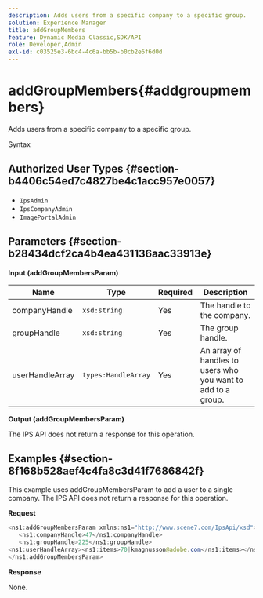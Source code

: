 ```yaml
---
description: Adds users from a specific company to a specific group.
solution: Experience Manager
title: addGroupMembers
feature: Dynamic Media Classic,SDK/API
role: Developer,Admin
exl-id: c03525e3-6bc4-4c6a-bb5b-b0cb2e6f6d0d
---
```

# addGroupMembers{#addgroupmembers}

Adds users from a specific company to a specific group.

 Syntax 

## Authorized User Types {#section-b4406c54ed7c4827be4c1acc957e0057}

* `IpsAdmin` 
* `IpsCompanyAdmin` 
* `ImagePortalAdmin`

## Parameters {#section-b28434dcf2ca4b4ea431136aac33913e}

**Input (addGroupMembersParam)** 

|  Name  | Type  | Required  | Description  |
|---|---|---|---|
|  companyHandle  | `xsd:string`  | Yes  | The handle to the company.  |
|  groupHandle  | `xsd:string`  | Yes  | The group handle.  |
|  userHandleArray  | `types:HandleArray`  | Yes  | An array of handles to users who you want to add to a group.  |

**Output (addGroupMembersParam)**

The IPS API does not return a response for this operation.

## Examples {#section-8f168b528aef4c4fa8c3d41f7686842f}

This example uses addGroupMembersParam to add a user to a single company. The IPS API does not return a response for this operation.

**Request**

```java {.line-numbers}
<ns1:addGroupMembersParam xmlns:ns1="http://www.scene7.com/IpsApi/xsd">
   <ns1:companyHandle>47</ns1:companyHandle>
   <ns1:groupHandle>225</ns1:groupHandle>
<ns1:userHandleArray><ns1:items>70|kmagnusson@adobe.com</ns1:items></ns1:userHandleArray>
</ns1:addGroupMembersParam>
```

**Response**

None.
